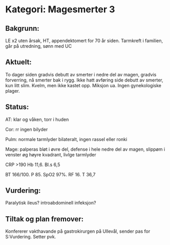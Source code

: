 # Kategori: Magesmerter 3
## Bakgrunn:
LE x2 uten årsak, HT, appendektomert for 70 år siden. Tarmkreft i familien, går på utredning, sønn med UC

## Aktuelt:
To dager siden gradvis debutt av smerter i nedre del av magen, gradvis forverring, nå smerter bak i rygg. Ikke hatt avføring side debutt av smerter, kun litt slim. Kvelm, men ikke kastet opp. Miksjon ua. Ingen gynekologiske plager.

## Status:
AT: klar og våken, torr i huden

Cor: rr ingen bilyder

Pulm: normale tarmlyder bilateralt, ingen rassel eller ronki

Mage: palperas bløt i øvre del, defense i hele nedre del av magen, slippøm i venster øg høyre kvadrant, livlge tarmlyder

CRP >190 Hb 11,6. Bl.s 6,5

BT 166/100. P 85. SpO2 97%. RF 16. T 36,7

## Vurdering:
Paralytisk ileus? introabdominell infeksjon?

## Tiltak og plan fremover:
Konfererer vakthavande på gastrokirurgen på Ullevål, sender pas for S:Vurdering. Setter pvk.

